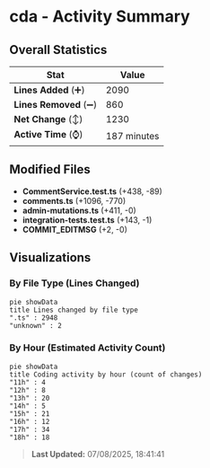 # cda - Activity Summary 

## Overall Statistics

| Stat                   | Value                                                             |
| ---------------------- | ----------------------------------------------------------------- |
| **Lines Added** (➕)   | 2090                                          |
| **Lines Removed** (➖) | 860                                        |
| **Net Change** (↕)    | 1230                |
| **Active Time** (⌚)   | 187 minutes |


## Modified Files
- **CommentService.test.ts** (+438, -89)
- **comments.ts** (+1096, -770)
- **admin-mutations.ts** (+411, -0)
- **integration-tests.test.ts** (+143, -1)
- **COMMIT_EDITMSG** (+2, -0)

## Visualizations

### By File Type (Lines Changed)

```mermaid
pie showData
title Lines changed by file type
".ts" : 2948
"unknown" : 2
```

### By Hour (Estimated Activity Count)

```mermaid
pie showData
title Coding activity by hour (count of changes)
"11h" : 4
"12h" : 8
"13h" : 20
"14h" : 5
"15h" : 21
"16h" : 12
"17h" : 34
"18h" : 18
```


> **Last Updated:** 07/08/2025, 18:41:41